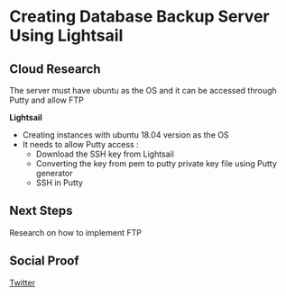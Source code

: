 

# Creating Database Backup Server Using Lightsail


## Cloud Research

The server must have ubuntu as the OS and it can be accessed through Putty and allow FTP

**Lightsail**

- Creating instances with ubuntu 18.04 version as the OS
- It needs to allow Putty access :
   - Download the SSH key from Lightsail
   - Converting the key from pem to putty private key file using Putty generator
   - SSH in Putty  

## Next Steps

Research on how to implement FTP

## Social Proof

[Twitter](https://twitter.com/JoeSeven08/status/1509916896925487104)
